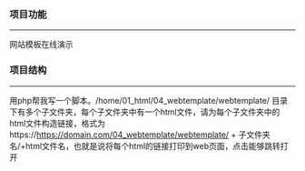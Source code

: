### 项目功能
---
网站模板在线演示


### 项目结构
---
用php帮我写一个脚本。/home/01_html/04_webtemplate/webtemplate/ 目录下有多个子文件夹，每个子文件夹中有一个html文件，请为每个子文件夹中的html文件构造链接，格式为 https://https://domain.com/04_webtemplate/webtemplate/ + 子文件夹名/+html文件名，也就是说将每个html的链接打印到web页面，点击能够跳转打开
